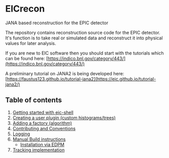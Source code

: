 # EICrecon
JANA based reconstruction for the EPIC detector

The repository contains reconstruction source code for the EPIC detector. It's function
is to take real or simulated data and reconstruct it into physical values
for later analysis.

If you are new to EIC software then you should start with the tutorials which
can be found here:
[https://indico.bnl.gov/category/443/](https://indico.bnl.gov/category/443/)

A preliminary tutorial on JANA2 is being developed here:
[https://faustus123.github.io/tutorial-jana2](https://eic.github.io/tutorial-jana2/)


## Table of contents
1. [Getting started with eic-shell](./docs/get-started/eic-shell.md)
2. [Creating a user plugin (custom histograms/trees)](docs/howto/make_plugin.md)
3. [Adding a factory (algorithm)](docs/howto/add_factory.md)
4. [Contributing and Conventions](./docs/tutorial/05-contributing.md)
5. [Logging](./docs/design/logging.md)
6. [Manual Build instructions](./docs/get-started/manual-build.md)
   * [Installation via EDPM](./docs/get-started/edpm.md)
7. [Tracking implementation](./docs/design/tracking.md)


